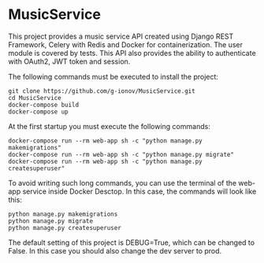 # MusicService
This project provides a music service API created using Django REST Framework, Celery with Redis and Docker for containerization.
The user module is covered by tests.
This API also provides the ability to authenticate with OAuth2, JWT token and session.


The following commands must be executed to install the project:
```
git clone https://github.com/g-ionov/MusicService.git
cd MusicService
docker-compose build
docker-compose up
```

At the first startup you must execute the following commands:
```
docker-compose run --rm web-app sh -c "python manage.py makemigrations"
docker-compose run --rm web-app sh -c "python manage.py migrate"
docker-compose run --rm web-app sh -c "python manage.py createsuperuser"
```

To avoid writing such long commands, you can use the terminal of the web-app service inside Docker Desctop.
In this case, the commands will look like this:
```
python manage.py makemigrations
python manage.py migrate
python manage.py createsuperuser
```

The default setting of this project is DEBUG=True, which can be changed to False. In this case you should also change the dev server to prod.
